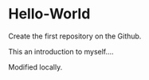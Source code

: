 # Hello-World
Create  the first repository on the Github.

This an introduction to myself....

Modified locally.
